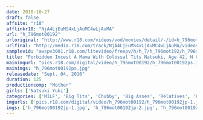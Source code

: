 ```yaml
---
date: 2018-10-27
draft: false
affsite: "r18"
afflinkr18: "NjA4LjEuMS4xLjAuMC4wLjAuMA"
url: "h_796mot00192"
urloriginal: "http://www.r18.com/videos/vod/movies/detail/-/id=h_796mot00192"
urlfinal: "http://media.r18.com/track/NjA4LjEuMS4xLjAuMC4wLjAuMA/videos/vod/movies/detail/-/id=h_796mot00192"
samplevid: "awspv3001.r18.com/litevideo/freepv/h/h_7/h_796mot192/h_796mot192_dmb_w.mp4"
title: "Forbidden Incest A Mama With Colossal Tits Natsuki, Age 42, H Cup(98cm) Tits"
mainimgurl: "pics.r18.com/digital/video/h_796mot00192/h_796mot00192ps.jpg"
mainimgs: "h_796mot00192ps.jpg"
releasedate: "Sept. 04, 2016"
duration: 125
productioncomp: "Mother"
girls: ['Natsuki Yuki']
categories: ['MILF', 'Big Tits', 'Chubby', 'Big Asses', 'Relatives', 'Featured Actress', 'Hi-Def']
imgurls: ['pics.r18.com/digital/video/h_796mot00192/h_796mot00192jp-1.jpg', 'pics.r18.com/digital/video/h_796mot00192/h_796mot00192jp-2.jpg', 'pics.r18.com/digital/video/h_796mot00192/h_796mot00192jp-3.jpg', 'pics.r18.com/digital/video/h_796mot00192/h_796mot00192jp-4.jpg', 'pics.r18.com/digital/video/h_796mot00192/h_796mot00192jp-5.jpg', 'pics.r18.com/digital/video/h_796mot00192/h_796mot00192jp-6.jpg', 'pics.r18.com/digital/video/h_796mot00192/h_796mot00192jp-7.jpg', 'pics.r18.com/digital/video/h_796mot00192/h_796mot00192jp-8.jpg', 'pics.r18.com/digital/video/h_796mot00192/h_796mot00192jp-9.jpg', 'pics.r18.com/digital/video/h_796mot00192/h_796mot00192jp-10.jpg', 'pics.r18.com/digital/video/h_796mot00192/h_796mot00192jp-11.jpg', 'pics.r18.com/digital/video/h_796mot00192/h_796mot00192jp-12.jpg', 'pics.r18.com/digital/video/h_796mot00192/h_796mot00192jp-13.jpg', 'pics.r18.com/digital/video/h_796mot00192/h_796mot00192jp-14.jpg', 'pics.r18.com/digital/video/h_796mot00192/h_796mot00192jp-15.jpg', 'pics.r18.com/digital/video/h_796mot00192/h_796mot00192jp-16.jpg', 'pics.r18.com/digital/video/h_796mot00192/h_796mot00192jp-17.jpg', 'pics.r18.com/digital/video/h_796mot00192/h_796mot00192jp-18.jpg', 'pics.r18.com/digital/video/h_796mot00192/h_796mot00192jp-19.jpg', 'pics.r18.com/digital/video/h_796mot00192/h_796mot00192jp-20.jpg']
imgs: ['h_796mot00192jp-1.jpg', 'h_796mot00192jp-2.jpg', 'h_796mot00192jp-3.jpg', 'h_796mot00192jp-4.jpg', 'h_796mot00192jp-5.jpg', 'h_796mot00192jp-6.jpg', 'h_796mot00192jp-7.jpg', 'h_796mot00192jp-8.jpg', 'h_796mot00192jp-9.jpg', 'h_796mot00192jp-10.jpg', 'h_796mot00192jp-11.jpg', 'h_796mot00192jp-12.jpg', 'h_796mot00192jp-13.jpg', 'h_796mot00192jp-14.jpg', 'h_796mot00192jp-15.jpg', 'h_796mot00192jp-16.jpg', 'h_796mot00192jp-17.jpg', 'h_796mot00192jp-18.jpg', 'h_796mot00192jp-19.jpg', 'h_796mot00192jp-20.jpg']
---
```

